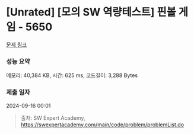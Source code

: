 # [Unrated] [모의 SW 역량테스트] 핀볼 게임 - 5650 

[문제 링크](https://swexpertacademy.com/main/code/problem/problemDetail.do?contestProbId=AWXRF8s6ezEDFAUo) 

### 성능 요약

메모리: 40,384 KB, 시간: 625 ms, 코드길이: 3,288 Bytes

### 제출 일자

2024-09-16 00:01



> 출처: SW Expert Academy, https://swexpertacademy.com/main/code/problem/problemList.do